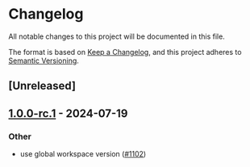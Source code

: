 # Changelog

All notable changes to this project will be documented in this file.

The format is based on [Keep a Changelog](https://keepachangelog.com/en/1.0.0/),
and this project adheres to [Semantic Versioning](https://semver.org/spec/v2.0.0.html).

## [Unreleased]

## [1.0.0-rc.1](https://github.com/succinctlabs/sp1/compare/sp1-derive-v0.0.2-test...sp1-derive-v1.0.0-rc.1) - 2024-07-19

### Other

- use global workspace version ([#1102](https://github.com/succinctlabs/sp1/pull/1102))
